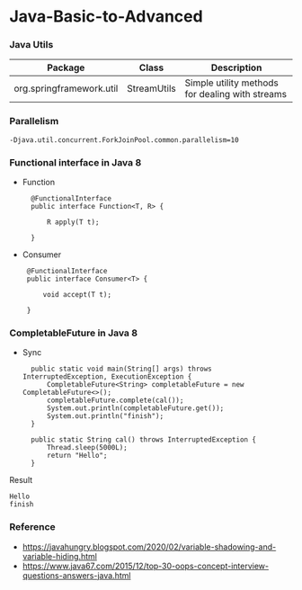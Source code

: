 # Java-Basic-to-Advanced

### Java Utils

| Package      | Class | Description |
| ------------- | ------------- |-------------|
| org.springframework.util  | StreamUtils  | Simple utility methods for dealing with streams |

### Parallelism

    -Djava.util.concurrent.ForkJoinPool.common.parallelism=10
    
### Functional interface in Java 8

- Function

        @FunctionalInterface
        public interface Function<T, R> {
        
            R apply(T t);
        
        }
        
 - Consumer
 
        @FunctionalInterface
        public interface Consumer<T> {
        
            void accept(T t);
        
        }

### CompletableFuture in Java 8

- Sync
    
        public static void main(String[] args) throws InterruptedException, ExecutionException {
            CompletableFuture<String> completableFuture = new CompletableFuture<>();
            completableFuture.complete(cal());
            System.out.println(completableFuture.get());
            System.out.println("finish");
        }

        public static String cal() throws InterruptedException {
            Thread.sleep(5000L);
            return "Hello";
        }

Result 

    Hello
    finish

### Reference 

- https://javahungry.blogspot.com/2020/02/variable-shadowing-and-variable-hiding.html
- https://www.java67.com/2015/12/top-30-oops-concept-interview-questions-answers-java.html
